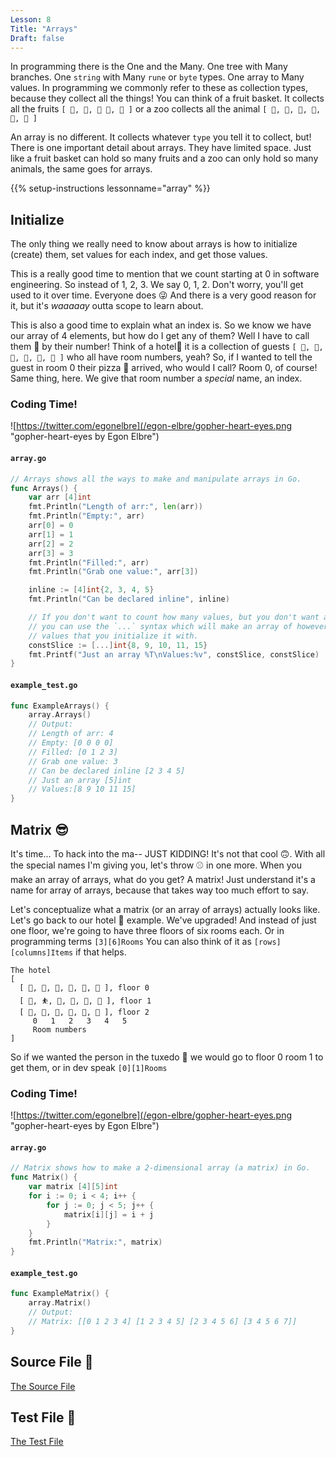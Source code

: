```yaml
---
Lesson: 8
Title: "Arrays"
Draft: false
---
```


In programming there is the One and the Many. One tree with Many branches. One
`string` with Many `rune` or `byte` types. One array to Many values. In
programming we commonly refer to these as collection types, because they
collect all the things! You can think of a fruit basket. It collects all the
fruits `[ 🍎, 🍐, 🍌 🍍, 🍓 ]` or a zoo collects all the animal `[ 🐒, 🦛, 🐴,
🐼, 🦫, 🦒 ]`

An array is no different. It collects whatever `type` you tell it to collect,
but! There is one important detail about arrays. They have limited space. Just
like a fruit basket can hold so many fruits and a zoo can only hold so many
animals, the same goes for arrays.

{{% setup-instructions lessonname="array" %}}

## Initialize

The only thing we really need to know about arrays is how to initialize
(create) them, set values for each index, and get those values.

This is a really good time to mention that we count starting at 0 in software
engineering. So instead of 1, 2, 3. We say 0, 1, 2. Don't worry, you'll get
used to it over time. Everyone does 😜 And there is a very good reason for it,
but it's _waaaaay_ outta scope to learn about.

This is also a good time to explain what an index is. So we know we have our
array of 4 elements, but how do I get any of them? Well I have to call them
📲 by their number! Think of a hotel🏨 it is a collection of guests
`[ 🙍, 🤵, 🧕, 🧔, 🧜, 🧏 ]` who all have room numbers, yeah? So, if I wanted
to tell the guest in room 0 their pizza 🍕 arrived, who would I call? Room 0,
of course! Same thing, here. We give that room number a _special_ name, an
index.

### Coding Time!

![https://twitter.com/egonelbre](/egon-elbre/gopher-heart-eyes.png "gopher-heart-eyes by Egon Elbre")

#### `array.go`

```go
// Arrays shows all the ways to make and manipulate arrays in Go.
func Arrays() {
	var arr [4]int
	fmt.Println("Length of arr:", len(arr))
	fmt.Println("Empty:", arr)
	arr[0] = 0
	arr[1] = 1
	arr[2] = 2
	arr[3] = 3
	fmt.Println("Filled:", arr)
	fmt.Println("Grab one value:", arr[3])

	inline := [4]int{2, 3, 4, 5}
	fmt.Println("Can be declared inline", inline)

	// If you don't want to count how many values, but you don't want a slice.
	// you can use the `...` syntax which will make an array of however many
	// values that you initialize it with.
	constSlice := [...]int{8, 9, 10, 11, 15}
	fmt.Printf("Just an array %T\nValues:%v", constSlice, constSlice)
}
```

#### `example_test.go`

```go
func ExampleArrays() {
	array.Arrays()
	// Output:
	// Length of arr: 4
	// Empty: [0 0 0 0]
	// Filled: [0 1 2 3]
	// Grab one value: 3
	// Can be declared inline [2 3 4 5]
	// Just an array [5]int
	// Values:[8 9 10 11 15]
}
```

## Matrix 😎

It's time... To hack into the ma-- JUST KIDDING! It's not that cool 🙃.
With all the special names I'm giving you, let's throw ⚾ in one more. When you
make an array of arrays, what do you get? A matrix! Just understand it's a name
for array of arrays, because that takes way too much effort to say.

Let's conceptualize what a matrix (or an array of arrays) actually looks like.
Let's go back to our hotel 🏨 example. We've upgraded! And instead of just one
floor, we're going to have three floors of six rooms each. Or in programming
terms `[3][6]Rooms` You can also think of it as `[rows][columns]Items` if that
helps.

```text
The hotel
[
  [ 🙍, 🤵, 🧕, 🧔, 🧜, 🧏 ], floor 0
  [ 🧗, ⛹️, 🧖, 👱, 🤸, 🙎 ], floor 1
  [ 🧍, 🧎, 💁, 🧘, 🧏, 🧕 ], floor 2
     0   1   2   3   4   5
     Room numbers
]
```

So if we wanted the person in the tuxedo 🤵 we would go to floor 0 room 1 to
get them, or in dev speak `[0][1]Rooms`

### Coding Time!

![https://twitter.com/egonelbre](/egon-elbre/gopher-heart-eyes.png "gopher-heart-eyes by Egon Elbre")

#### `array.go`

```go
// Matrix shows how to make a 2-dimensional array (a matrix) in Go.
func Matrix() {
	var matrix [4][5]int
	for i := 0; i < 4; i++ {
		for j := 0; j < 5; j++ {
			matrix[i][j] = i + j
		}
	}
	fmt.Println("Matrix:", matrix)
}
```

#### `example_test.go`

```go
func ExampleMatrix() {
	array.Matrix()
	// Output:
	// Matrix: [[0 1 2 3 4] [1 2 3 4 5] [2 3 4 5 6] [3 4 5 6 7]]
}
```

## Source File 📄

[The Source File](https://goplay.tools/snippet/B4h-66sxVVT)

## Test File 📝

[The Test File](https://goplay.tools/snippet/pjYd5VSeSb_5)
